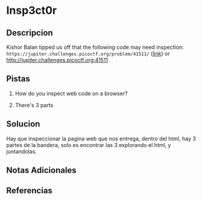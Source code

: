# Insp3ct0r

## Descripcion
Kishor Balan tipped us off that the following code may need inspection: `https://jupiter.challenges.picoctf.org/problem/41511/` ([link](https://jupiter.challenges.picoctf.org/problem/41511/)) or http://jupiter.challenges.picoctf.org:41511

## Pistas
1. How do you inspect web code on a browser?

2. There's 3 parts

## Solucion 
Hay que inspeccionar la pagina web que nos entrega, dentro del html, hay 3 partes de la bandera, solo es encontrar las 3 explorando el html, y juntandolas.


## Notas Adicionales

## Referencias


